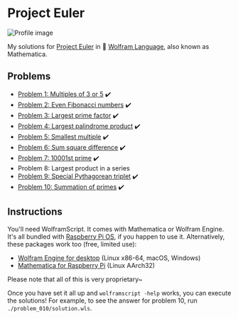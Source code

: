 # Project Euler

![Profile image](https://projecteuler.net/profile/yanalunaterra.png)

My solutions for [Project Euler](https://projecteuler.net) in 🐺 [Wolfram Language](https://www.wolfram.com/language/), also known as Mathematica.

## Problems

- [Problem 1: Multiples of 3 or 5](problem_001/) ✔️
- [Problem 2: Even Fibonacci numbers](problem_002/) ✔️
- [Problem 3: Largest prime factor](problem_003/) ✔️
- [Problem 4: Largest palindrome product](problem_004/) ✔️
- [Problem 5: Smallest multiple](problem_005/) ✔️
- [Problem 6: Sum square difference](problem_006/) ✔️
- [Problem 7: 10001st prime](problem_007/) ✔️
- Problem 8: Largest product in a series
- [Problem 9: Special Pythagorean triplet](problem_009/) ✔️
- [Problem 10: Summation of primes](problem_010/) ✔️

## Instructions

You'll need WolframScript. It comes with Mathematica or Wolfram Engine. It's all bundled with [Raspberry Pi OS](https://www.raspberrypi.com/software/), if you happen to use it.
Alternatively, these packages work too (free, limited use):

- [Wolfram Engine for desktop](https://www.wolfram.com/engine/) (Linux x86-64, macOS, Windows)
- [Mathematica for Raspberry Pi](https://www.wolfram.com/raspberry-pi/) (Linux AArch32)

Please note that all of this is very proprietary~

Once you have set it all up and `wolframscript -help` works, you can execute the solutions!
For example, to see the answer for problem 10, run `./problem_010/solution.wls`.
